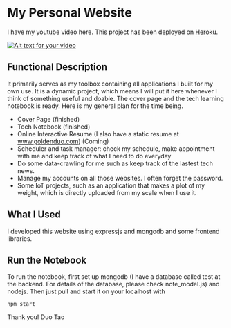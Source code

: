 # My Personal Website
I have my youtube video here.
This project has been deployed on [Heroku](https://duos-personal-apps.herokuapp.com/).

[![Alt text for your video](http://img.youtube.com/vi/Qyi5vr4eFMQ/0.jpg)](https://youtu.be/Qyi5vr4eFMQ)

## Functional Description
It primarily serves as my toolbox containing all applications I built for my own use. It is a dynamic project, which means I will put it here whenever I think of something useful and doable. The cover page and the tech learning notebook is ready. Here is my general plan for the time being.
* Cover Page (finished)
* Tech Notebook (finished)
*  Online Interactive Resume (I also have a static resume at www.goldenduo.com) (Coming)
*  Scheduler and task manager: check my schedule, make appointment with me and keep track of what I need to do everyday
*  Do some data-crawling for me such as keep track of the lastest tech news.
*  Manage my accounts on all those websites. I often forget the password.
*  Some IoT projects, such as an application that makes a plot of my weight, which is directly uploaded from my scale when I use it.

## What I Used
I developed this website using expressjs and mongodb and some frontend libraries.

## Run the Notebook
To run the notebook, first set up mongodb (I have a database called test at the backend. For details of the database, please check note_model.js) and nodejs. Then just pull and start it on your localhost with
```
npm start
```
Thank you!
Duo Tao
